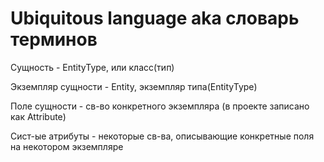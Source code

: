 # Ubiquitous language aka словарь терминов

Сущность - EntityType, или класс(тип)

Экземпляр сущности - Entity, экземпляр типа(EntityType)

Поле сущности - св-во конкретного экземпляра (в проекте записано как Attribute)

Сист-ые атрибуты - некоторые св-ва, описывающие конкретные поля на некотором экземпляре
